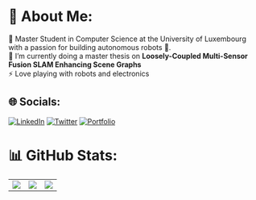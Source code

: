 # 💫 About Me:
💬 Master Student in Computer Science at the University of Luxembourg with a passion for building autonomous robots 🤖. <br>
🔭 I’m currently doing a master thesis on **Loosely-Coupled Multi-Sensor Fusion SLAM Enhancing Scene Graphs** <br>
⚡ Love playing with robots and electronics<br>


## 🌐 Socials:
[![LinkedIn](https://img.shields.io/badge/LinkedIn-%230077B5.svg?logo=linkedin&logoColor=white)](https://linkedin.com/in/pedro-soares-9063081a2) [![Twitter](https://img.shields.io/badge/Twitter-%231DA1F2.svg?logo=Twitter&logoColor=white)](https://twitter.com/@PedroS_235) [![Portfolio](https://img.shields.io/badge/Portfolio-ff2e63)](https://pedros235.lu)

# 📊 GitHub Stats:

<table>
  <tr>
    <td><img src="https://github-readme-stats.vercel.app/api?username=PedroS235&theme=catppuccin_mocha&hide_border=false&include_all_commits=false&count_private=true"/></td>
    <td><img src="https://github-readme-streak-stats.herokuapp.com/?user=PedroS235&theme=catppuccin_mocha&hide_border=false"/></td>
    <td><img src="https://github-readme-stats.vercel.app/api/top-langs/?username=PedroS235&theme=catppuccin_mocha&hide_border=false&include_all_commits=false&count_private=true&layout=compact"/></td>
  </tr>
</table>
